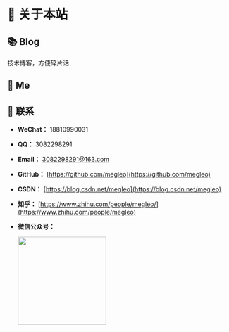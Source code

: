 # 🎉 关于本站

## 📚 Blog

技术博客，方便碎片话

## 🐼 Me



## 💌 联系

- **WeChat：** 18810990031

- **QQ：** 3082298291

- **Email：** 3082298291@163.com

- **GitHub：** [https://github.com/megleo](https://github.com/megleo)

- **CSDN：** [https://blog.csdn.net/megleo](https://blog.csdn.net/megleo)

- **知乎：** [https://www.zhihu.com/people/megleo/](https://www.zhihu.com/people/megleo)

- **微信公众号：**

  <div ><img src="" width="200" height="200" /></div>